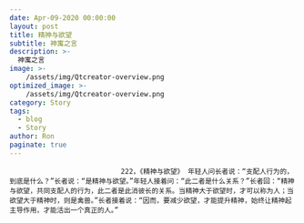 ```yaml
---
date: Apr-09-2020 00:00:00
layout: post
title: 精神与欲望
subtitle: 神寓之言
description: >-
  神寓之言
image: >-
    /assets/img/Qtcreator-overview.png
optimized_image: >-
    /assets/img/Qtcreator-overview.png
category: Story
tags:
  - blog
  - Story
author: Ron
paginate: true
---
```


							　　222，《精神与欲望》 年轻人问长者说：“支配人行为的，到底是什么？”长者说：“是精神与欲望。”年轻人接着问：“此二者是什么关系？”长者回：“精神与欲望，共同支配人的行为，此二者是此消彼长的关系。当精神大于欲望时，才可以称为人；当欲望大于精神时，则是禽兽。”长者接着说：“因而，要减少欲望，才能提升精神，始终让精神起主导作用，才能活出一个真正的人。”
							
							
						